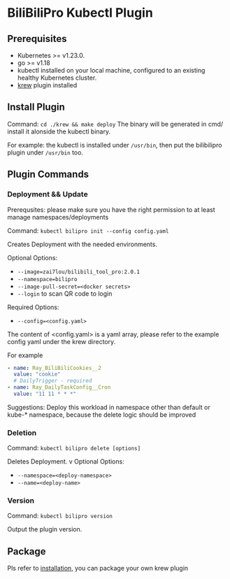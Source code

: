 # BiliBiliPro Kubectl Plugin

## Prerequisites

- Kubernetes >= v1.23.0.
- go >= v1.18
- kubectl installed on your local machine, configured to an existing healthy Kubernetes cluster.
- [krew](https://krew.sigs.k8s.io/docs/user-guide/setup/install/) plugin installed

## Install Plugin

Command: `cd ./krew && make deploy`
The binary will be generated in cmd/ install it alonside the kubectl binary.

For example: the kubectl is installed under `/usr/bin`, then put the bilibilipro plugin under `/usr/bin` too.

## Plugin Commands

### Deployment && Update

Prerequsites: please make sure you have the right permission to at least manage namespaces/deployments

Command: `kubectl bilipro init --config config.yaml`

Creates Deployment with the needed environments.

Optional Options:

- `--image=zai7lou/bilibili_tool_pro:2.0.1`
- `--namespace=bilipro`
- `--image-pull-secret=<docker secrets>`
- `--login` to scan QR code to login

Required Options:

- `--config=<config.yaml>`

The content of <config.yaml> is a yaml array, please refer to the example config yaml under the krew directory.

For example

````yaml
- name: Ray_BiliBiliCookies__2
  value: "cookie"
  # DailyTrigger - required
- name: Ray_DailyTaskConfig__Cron
  value: "11 11 * * *"
````

Suggestions: Deploy this workload in namespace other than default or kube-* namespace, because the delete logic should be improved

### Deletion

Command: `kubectl bilipro delete [options]`

Deletes Deployment.
v
Optional Options:

- `--namespace=<deploy-namespace>`
- `--name=<deploy-name>`

### Version

Command: `kubectl bilipro version`

Output the plugin version.

## Package

Pls refer to [installation](https://krew.sigs.k8s.io/docs), you can package your own krew plugin
